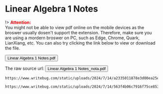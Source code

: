 # Linear Algebra 1 Notes

!> **<span style='color:red'>Attention:</span>**<br>
You might not be able to view pdf online on the mobile devices as the broswer usually dosen't support the extension. Therefore, make sure you are using a mordern broswer on PC, such as Edge, Chrome, Quark, LianXiang, etc. You can also try clicking the link below to view or download the file.

<!-- The raw source url: <button onclick="window.open('https://www.writebug.com/git/YiDingg/WB.PDFBank/raw/branch/main/Notes/Linear Algebra 1 Notes.pdf')" type="button">Linear Algebra 1 Notes.pdf</button>

The raw source url: <button onclick="window.open('https://www.writebug.com/git/YiDingg/WB.PDFBank/raw/branch/main/Notes/Linear Algebra 1 Notes_nota_compressed.pdf')" type="button">Linear Algebra 1 Notes_nota.pdf</button>
 -->

<button onclick="window.open('https://www.writebug.com/static/uploads/2024/7/14/a2335011878e3d00ea25eebf41c6bf41.pdf')" type="button">Linear Algebra 1 Notes.pdf</button>

The raw source url: <button onclick="window.open('https://www.writebug.com/static/uploads/2024/7/14/563f4b06c7916f75ce853c8b5ce160f6.pdf')" type="button">Linear Algebra 1 Notes_nota.pdf</button>

```pdf
https://www.writebug.com/static/uploads/2024/7/14/a2335011878e3d00ea25eebf41c6bf41.pdf
```

```pdf
https://www.writebug.com/static/uploads/2024/7/14/563f4b06c7916f75ce853c8b5ce160f6.pdf
```